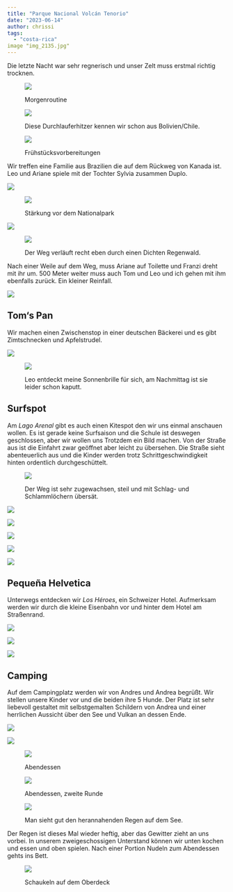 ```yaml
---
title: "Parque Nacional Volcán Tenorio"
date: "2023-06-14"
author: chrissi
tags: 
  - "costa-rica"
image "img_2135.jpg"
---
```


Die letzte Nacht war sehr regnerisch und unser Zelt muss erstmal richtig trocknen.

<figure>

![](https://hafenstrand.wordpress.com/wp-content/uploads/2023/06/img_2031.jpg?w=1024)

<figcaption>

Morgenroutine

</figcaption>

</figure>

<figure>

![](https://hafenstrand.wordpress.com/wp-content/uploads/2023/06/img_2035.jpg?w=1024)

<figcaption>

Diese Durchlauferhitzer kennen wir schon aus Bolivien/Chile.

</figcaption>

</figure>

<figure>

![](https://hafenstrand.wordpress.com/wp-content/uploads/2023/06/img_2038.jpg?w=1024)

<figcaption>

Frühstücksvorbereitungen

</figcaption>

</figure>

Wir treffen eine Familie aus Brazilien die auf dem Rückweg von Kanada ist. Leo und Ariane spiele mit der Tochter Sylvia zusammen Duplo.

![](https://hafenstrand.wordpress.com/wp-content/uploads/2023/06/img_2041.jpg?w=1024)

<figure>

![](https://hafenstrand.wordpress.com/wp-content/uploads/2023/06/img_2047.jpg?w=1024)

<figcaption>

Stärkung vor dem Nationalpark

</figcaption>

</figure>

![](https://hafenstrand.wordpress.com/wp-content/uploads/2023/06/img_2056-1-1.jpg?w=1024)

<figure>

![](https://hafenstrand.wordpress.com/wp-content/uploads/2023/06/img_2060.jpg?w=768)

<figcaption>

Der Weg verläuft recht eben durch einen Dichten Regenwald.

</figcaption>

</figure>

Nach einer Weile auf dem Weg, muss Ariane auf Toilette und Franzi dreht mit ihr um. 500 Meter weiter muss auch Tom und Leo und ich gehen mit ihm ebenfalls zurück. Ein kleiner Reinfall.

![](https://hafenstrand.wordpress.com/wp-content/uploads/2023/06/img_2064.jpg?w=768)

## Tom‘s Pan

Wir machen einen Zwischenstop in einer deutschen Bäckerei und es gibt Zimtschnecken und Apfelstrudel.

![](https://hafenstrand.wordpress.com/wp-content/uploads/2023/06/img_2124.jpg?w=768)

<figure>

![](https://hafenstrand.wordpress.com/wp-content/uploads/2023/06/img_2129.jpg?w=768)

<figcaption>

Leo entdeckt meine Sonnenbrille für sich, am Nachmittag ist sie leider schon kaputt.

</figcaption>

</figure>

## Surfspot

Am _Lago Arenal_ gibt es auch einen Kitespot den wir uns einmal anschauen wollen. Es ist gerade keine Surfsaison und die Schule ist deswegen geschlossen, aber wir wollen uns Trotzdem ein Bild machen. Von der Straße aus ist die Einfahrt zwar geöffnet aber leicht zu übersehen. Die Straße sieht abenteuerlich aus und die Kinder werden trotz Schrittgeschwindigkeit hinten ordentlich durchgeschüttelt.

<figure>

![](https://hafenstrand.wordpress.com/wp-content/uploads/2023/06/img_2094.jpg?w=1024)

<figcaption>

Der Weg ist sehr zugewachsen, steil und mit Schlag- und Schlammlöchern übersät.

</figcaption>

</figure>

![](https://hafenstrand.wordpress.com/wp-content/uploads/2023/06/img_2103.jpg?w=1024)

![](https://hafenstrand.wordpress.com/wp-content/uploads/2023/06/img_2113.jpg?w=1024)

![](https://hafenstrand.wordpress.com/wp-content/uploads/2023/06/img_2117.jpg?w=768)

![](https://hafenstrand.wordpress.com/wp-content/uploads/2023/06/img_2116.jpg?w=1024)

![](https://hafenstrand.wordpress.com/wp-content/uploads/2023/06/img_2106.jpg?w=1024)

## Pequeña Helvetica

Unterwegs entdecken wir _Los Héroes_, ein Schweizer Hotel. Aufmerksam werden wir durch die kleine Eisenbahn vor und hinter dem Hotel am Straßenrand.

![](https://hafenstrand.wordpress.com/wp-content/uploads/2023/06/img_2135.jpg?w=1024)

![](https://hafenstrand.wordpress.com/wp-content/uploads/2023/06/img_2137.jpg?w=1024)

![](https://hafenstrand.wordpress.com/wp-content/uploads/2023/06/img_2138.jpg?w=1024)

## Camping

Auf dem Campingplatz werden wir von Andres und Andrea begrüßt. Wir stellen unsere Kinder vor und die beiden ihre 5 Hunde. Der Platz ist sehr liebevoll gestaltet mit selbstgemalten Schildern von Andrea und einer herrlichen Aussicht über den See und Vulkan an dessen Ende.

![](https://hafenstrand.wordpress.com/wp-content/uploads/2023/06/img_2139.jpg?w=1024)

![](https://hafenstrand.wordpress.com/wp-content/uploads/2023/06/img_2141.jpg?w=768)

<figure>

![](https://hafenstrand.wordpress.com/wp-content/uploads/2023/06/img_2145.jpg?w=1024)

<figcaption>

Abendessen

</figcaption>

</figure>

<figure>

![](https://hafenstrand.wordpress.com/wp-content/uploads/2023/06/img_2151.jpg?w=1024)

<figcaption>

Abendessen, zweite Runde

</figcaption>

</figure>

<figure>

![](https://hafenstrand.wordpress.com/wp-content/uploads/2023/06/img_2159.jpg?w=1024)

<figcaption>

Man sieht gut den herannahenden Regen auf dem See.

</figcaption>

</figure>

Der Regen ist dieses Mal wieder heftig, aber das Gewitter zieht an uns vorbei. In unserem zweigeschossigen Unterstand können wir unten kochen und essen und oben spielen. Nach einer Portion Nudeln zum Abendessen gehts ins Bett.

<figure>

![](https://hafenstrand.wordpress.com/wp-content/uploads/2023/06/img_2157.jpg?w=1024)

<figcaption>

Schaukeln auf dem Oberdeck

</figcaption>

</figure>

